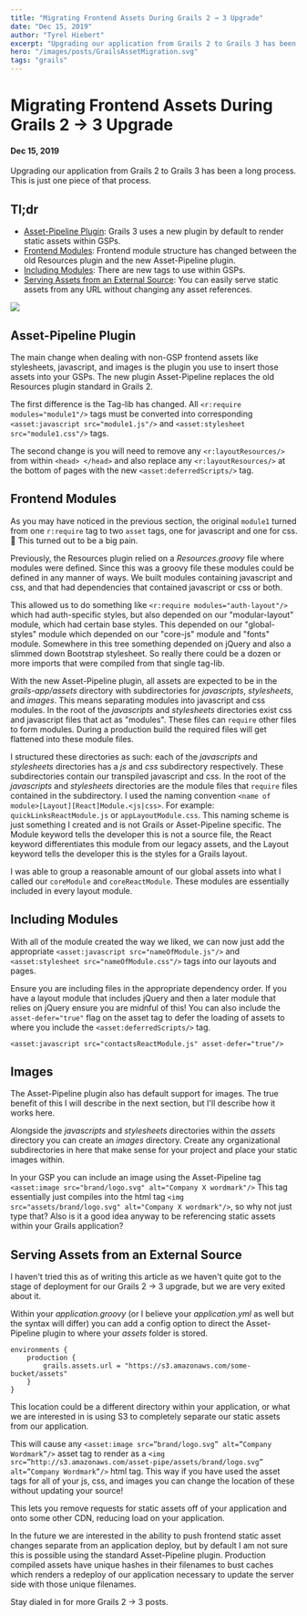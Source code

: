 ```yaml
---
title: "Migrating Frontend Assets During Grails 2 → 3 Upgrade"
date: "Dec 15, 2019"
author: "Tyrel Hiebert"
excerpt: "Upgrading our application from Grails 2 to Grails 3 has been a long process. Migrating our static frontend assets is just one piece of that process."
hero: "/images/posts/GrailsAssetMigration.svg"
tags: "grails"
---
```

# Migrating Frontend Assets During Grails 2 → 3 Upgrade
#### Dec 15, 2019

Upgrading our application from Grails 2 to Grails 3 has been a long process. This is just one piece of that process.

## Tl;dr

* [Asset-Pipeline Plugin](#asset-pipeline-plugin): Grails 3 uses a new plugin by default to render static assets within GSPs.
* [Frontend Modules](#frontend-modules): Frontend module structure has changed between the old Resources plugin and the new Asset-Pipeline plugin.
* [Including Modules](#including-modules): There are new tags to use within GSPs.
* [Serving Assets from an External Source](#serving-assets-from-an-external-source): You can easily serve static assets from any URL without changing any asset references.

![](GrailsAssetMigration.svg)

## Asset-Pipeline Plugin

The main change when dealing with non-GSP frontend assets like stylesheets, javascript, and images is the plugin you use to insert those assets into your GSPs. The new plugin Asset-Pipeline replaces the old Resources plugin standard in Grails 2.

The first difference is the Tag-lib has changed. All `<r:require modules="module1"/>` tags must be converted into corresponding `<asset:javascript src="module1.js"/>` and `<asset:stylesheet src="module1.css"/>` tags.

The second change is you will need to remove any `<r:layoutResources/>` from within `<head> </head>` and also replace any `<r:layoutResources/>` at the bottom of pages with the new `<asset:deferredScripts/>` tag.

## Frontend Modules

As you may have noticed in the previous section, the original `module1` turned from one `r:require` tag to two `asset` tags, one for javascript and one for css. 🤯 This turned out to be a big pain.

Previously, the Resources plugin relied on a *Resources.groovy* file where modules were defined. Since this was a groovy file these modules could be defined in any manner of ways. We built modules containing javascript and css, and that had dependencies that contained javascript or css or both.

This allowed us to do something like `<r:require modules="auth-layout"/>` which had auth-specific styles, but also depended on our "modular-layout" module, which had certain base styles. This depended on our "global-styles" module which depended on our "core-js" module and "fonts" module. Somewhere in this tree something depended on jQuery and also a slimmed down Bootstrap stylesheet. So really there could be a dozen or more imports that were compiled from that single tag-lib.

With the new Asset-Pipeline plugin, all assets are expected to be in the *grails-app/assets* directory with subdirectories for *javascripts*, *stylesheets*, and *images*. This means separating modules into javascript and css modules. In the root of the *javascripts* and *stylesheets* directories exist css and javascript files that act as "modules". These files can `require` other files to form modules. During a production build the required files will get flattened into these module files.

I structured these directories as such: each of the *javascripts* and *stylesheets* directories has a *js* and *css* subdirectory respectively. These subdirectories contain our transpiled javascript and css. In the root of the *javascripts* and *stylesheets* directories are the module files that `require` files contained in the subdirectory. I used the naming convention `<name of module>[Layout][React]Module.<js|css>`. For example: `quickLinksReactModule.js` or `appLayoutModule.css`. This naming scheme is just something I created and is not Grails or Asset-Pipeline specific. The Module keyword tells the developer this is not a source file, the React keyword differentiates this module from our legacy assets, and the Layout keyword tells the developer this is the styles for a Grails layout.

I was able to group a reasonable amount of our global assets into what I called our `coreModule` and `coreReactModule`. These modules are essentially included in every layout module.

## Including Modules

With all of the module created the way we liked, we can now just add the appropriate `<asset:javascript src="nameOfModule.js"/>` and `<asset:stylesheet src="nameOfModule.css"/>` tags into our layouts and pages.

Ensure you are including files in the appropriate dependency order. If you have a layout module that includes jQuery and then a later module that relies on jQuery ensure you are midnful of this! You can also include the `asset-defer="true"` flag on the asset tag to defer the loading of assets to where you include the `<asset:deferredScripts/>` tag.

```
<asset:javascript src="contactsReactModule.js" asset-defer="true"/>
```

## Images

The Asset-Pipeline plugin also has default support for images. The true benefit of this I will describe in the next section, but I'll describe how it works here.

Alongside the *javascripts* and *stylesheets* directories within the *assets* directory you can create an *images* directory. Create any organizational subdirectories in here that make sense for your project and place your static images within.

In your GSP you can include an image using the Asset-Pipeline tag `<asset:image src="brand/logo.svg" alt="Company X wordmark"/>` This tag essentially just compiles into the html tag `<img src="assets/brand/logo.svg" alt="Company X wordmark"/>`, so why not just type that? Also is it a good idea anyway to be referencing static assets within your Grails application?

## Serving Assets from an External Source

I haven't tried this as of writing this article as we haven't quite got to the stage of deployment for our Grails 2 -> 3 upgrade, but we are very exited about it.

Within your *application.groovy* (or I believe your *application.yml* as well but the syntax will differ) you can add a config option to direct the Asset-Pipeline plugin to where your *assets* folder is stored.

```
environments {
    production {
        grails.assets.url = "https://s3.amazonaws.com/some-bucket/assets"
    }
}
```

This location could be a different directory within your application, or what we are interested in is using S3 to completely separate our static assets from our application.

This will cause any `<asset:image src=”brand/logo.svg” alt=”Company Wordmark”/>` asset tag to render as a `<img src=”http://s3.amazonaws.com/asset-pipe/assets/brand/logo.svg” alt=”Company Wordmark”/>` html tag. This way if you have used the asset tags for all of your js, css, and images you can change the location of these without updating your source!

This lets you remove requests for static assets off of your application and onto some other CDN, reducing load on your application.

In the future we are interested in the ability to push frontend static asset changes separate from an application deploy, but by default I am not sure this is possible using the standard Asset-Pipeline plugin. Production compiled assets have unique hashes in their filenames to bust caches which renders a redeploy of our application necessary to update the server side with those unique filenames.

Stay dialed in for more Grails 2 → 3 posts.